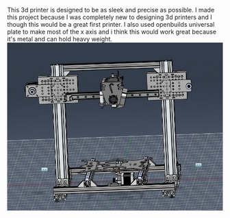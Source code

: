 This 3d printer is designed to be as sleek and precise as possible.
I made this project because I was completely new to designing 3d printers and I though this would be a great first printer. I also used openbuilds universal plate to make most of the x axis and i think this would work great because it's metal and can hold heavy weight.
![Screenshot](https://github.com/yahia-svg/Peppermint3d/blob/main/img/image.png?raw=true)

